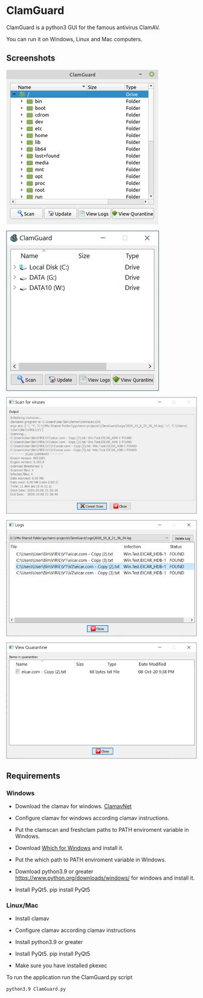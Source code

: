 # ClamGuard

ClamGuard is a python3 GUI for the famous antivirus ClamAV.

You can run it on Windows, Linux and Mac computers.

## Screenshots

![screen1](webimages/screen1linux.png)

![screen2](webimages/screen1win.png)

![screen2](webimages/screen2win.png)

![screen4](webimages/screen3win.png)

![screen5](webimages/screen4win.png)

## Requirements

### Windows

- Download the clamav for windows. [ClamavNet](https://www.clamav.net/downloads)

- Configure clamav for windows according clamav instructions.

- Put the clamscan and freshclam paths to PATH enviroment variable in Windows.

- Download [Which for Windows](http://gnuwin32.sourceforge.net/packages/which.htm) and install it.

- Put the which path to PATH enviroment variable in Windows.

- Download python3.9 or greater https://www.python.org/downloads/windows/ for windows and install it.

- Install PyQt5. pip install PyQt5

### Linux/Mac

- Install clamav

- Configure clamav according clamav instructions

- Install python3.9 or greater

- Install PyQt5. pip install PyQt5

- Make sure you have installed pkexec

To run the application run the ClamGuard.py script

```bash
python3.9 ClamGuard.py
```
